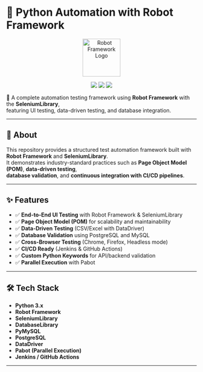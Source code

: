 # 🤖 Python Automation with Robot Framework  

<p align="center">  
  <img src="https://raw.githubusercontent.com/robotframework/visual-identity/refs/heads/master/Logo/robot-framework-logo.png" alt="Robot Framework Logo" width="100"/>  
</p>  

<p align="center">  
  <img src="https://img.shields.io/badge/Python-3.x-blue"/>  
  <img src="https://img.shields.io/badge/RobotFramework-6.x-green"/>  
  <img src="https://img.shields.io/badge/SeleniumLibrary-latest-brightgreen"/>  
</p>  

🚀 A complete automation testing framework using **Robot Framework** with the **SeleniumLibrary**,  
featuring UI testing, data-driven testing, and database integration.  

---

## 📌 About  

This repository provides a structured test automation framework built with **Robot Framework** and **SeleniumLibrary**.  
It demonstrates industry-standard practices such as **Page Object Model (POM)**, **data-driven testing**,  
**database validation**, and **continuous integration with CI/CD pipelines**.  

---

## ✨ Features  

- ✅ **End-to-End UI Testing** with Robot Framework & SeleniumLibrary  
- ✅ **Page Object Model (POM)** for scalability and maintainability  
- ✅ **Data-Driven Testing** (CSV/Excel with DataDriver)  
- ✅ **Database Validation** using PostgreSQL and MySQL  
- ✅ **Cross-Browser Testing** (Chrome, Firefox, Headless mode)  
- ✅ **CI/CD Ready** (Jenkins & GitHub Actions)  
- ✅ **Custom Python Keywords** for API/backend validation  
- ✅ **Parallel Execution** with Pabot  

---

## 🛠️ Tech Stack  

- **Python 3.x**  
- **Robot Framework**  
- **SeleniumLibrary**  
- **DatabaseLibrary**  
- **PyMySQL**  
- **PostgreSQL**  
- **DataDriver**   
- **Pabot (Parallel Execution)**  
- **Jenkins / GitHub Actions**  

---

